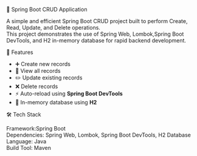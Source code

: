 🧾 Spring Boot CRUD Application

A simple and efficient Spring Boot CRUD project built to perform Create, Read, Update, and Delete operations.  
This project demonstrates the use of Spring Web, Lombok,Spring Boot DevTools, and H2 in-memory database for rapid backend development.

 🚀 Features

- ➕ Create new records  
- 📄 View all records  
- ✏️ Update existing records  
- ❌ Delete records  
- ⚡ Auto-reload using **Spring Boot DevTools**  
- 💾 In-memory database using **H2**



🛠️ Tech Stack

Framework:Spring Boot  
Dependencies: Spring Web, Lombok, Spring Boot DevTools, H2 Database  
Language: Java  
Build Tool: Maven  

